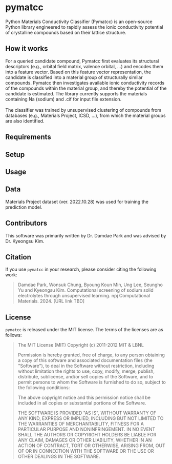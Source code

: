 # pymatcc
Python Materials Conductivity Classifier (Pymatcc) is an open-source Python library engineered to rapidly assess the ionic conductivity potential of crystalline compounds based on their lattice structure.

## How it works
For a queried candidate compound, Pymatcc first evaluates its structural descriptors (e.g., orbital field matrix, valence orbital, ...) and encodes them into a feature vector. Based on this feature vector representation, the candidate is classified into a material group of structurally similar compounds. Pymatcc then investigates available ionic conductivity records of the compounds within the material group, and thereby the potential of the candidate is estimated. The library currently supports the materials containing Na (sodium) and .cif for input file extension. <br/><br/>
The classifier was trained by unsupervised clustering of compounds from databases (e.g., Materials Project, ICSD, ...), from which the material groups are also identified. <br/>


## Requirements

## Setup

## Usage


## Data
Materials Project dataset (ver. 2022.10.28) was used for training the prediction model.

## Contributors
This software was primarily written by Dr. Damdae Park and was advised by Dr. Kyeongsu Kim.

## Citation
If you use `pymatcc` in your research, please consider citing the following work:
	
> Damdae Park, Wonsuk Chung, Byoung Koun Min, Ung Lee, Seungho Yu and Kyeongsu Kim.
> Computational screening of sodium solid electrolytes through unsupervised learning.
> npj Computational Materials. 2024. [URL link TBD]

## License
`pymatcc` is released under the MIT license. The terms of the licenses are as follows:

> The MIT License (MIT) Copyright (c) 2011-2012 MIT & LBNL
>
> Permission is hereby granted, free of charge, to any person obtaining a copy of this software
> and associated documentation files (the "Software"), to deal in the Software without restriction,
> including without limitation the rights to use, copy, modify, merge, publish, distribute, sublicense,
> and/or sell copies of the Software, and to permit persons to whom the Software is furnished to do so,
> subject to the following conditions:
>
> The above copyright notice and this permission notice shall be included in all copies or substantial portions of the Software.
>
> THE SOFTWARE IS PROVIDED "AS IS", WITHOUT WARRANTY OF ANY KIND, EXPRESS OR IMPLIED, INCLUDING BUT
> NOT LIMITED TO THE WARRANTIES OF MERCHANTABILITY, FITNESS FOR A PARTICULAR PURPOSE AND NONINFRINGEMENT.
> IN NO EVENT SHALL THE AUTHORS OR COPYRIGHT HOLDERS BE LIABLE FOR ANY CLAIM, DAMAGES OR OTHER LIABILITY,
> WHETHER IN AN ACTION OF CONTRACT, TORT OR OTHERWISE, ARISING FROM, OUT OF OR IN CONNECTION WITH
> THE SOFTWARE OR THE USE OR OTHER DEALINGS IN THE SOFTWARE.

